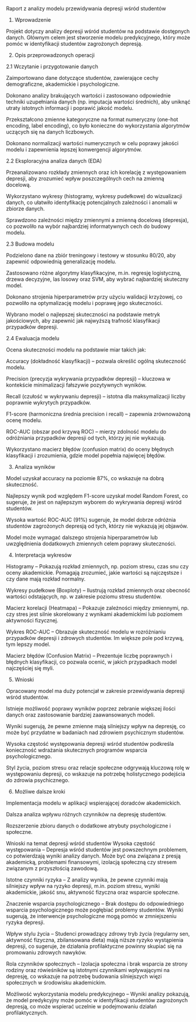 Raport z analizy modelu przewidywania depresji wśród studentów

1. Wprowadzenie

Projekt dotyczy analizy depresji wśród studentów na podstawie dostępnych danych. Głównym celem jest stworzenie modelu predykcyjnego, który może pomóc w identyfikacji studentów zagrożonych depresją.

2. Opis przeprowadzonych operacji

2.1 Wczytanie i przygotowanie danych

Zaimportowano dane dotyczące studentów, zawierające cechy demograficzne, akademickie i psychologiczne.

Dokonano analizy brakujących wartości i zastosowano odpowiednie techniki uzupełniania danych (np. imputacja wartości średnich), aby uniknąć utraty istotnych informacji i poprawić jakość modelu.

Przekształcono zmienne kategoryczne na format numeryczny (one-hot encoding, label encoding), co było konieczne do wykorzystania algorytmów uczących się na danych liczbowych.

Dokonano normalizacji wartości numerycznych w celu poprawy jakości modelu i zapewnienia lepszej konwergencji algorytmów.

2.2 Eksploracyjna analiza danych (EDA)

Przeanalizowano rozkłady zmiennych oraz ich korelację z występowaniem depresji, aby zrozumieć wpływ poszczególnych cech na zmienną docelową.

Wykorzystano wykresy (histogramy, wykresy pudełkowe) do wizualizacji danych, co ułatwiło identyfikację potencjalnych zależności i anomalii w zbiorze danych.

Sprawdzono zależności między zmiennymi a zmienną docelową (depresja), co pozwoliło na wybór najbardziej informatywnych cech do budowy modelu.

2.3 Budowa modelu

Podzielono dane na zbiór treningowy i testowy w stosunku 80/20, aby zapewnić odpowiednią generalizację modelu.

Zastosowano różne algorytmy klasyfikacyjne, m.in. regresję logistyczną, drzewa decyzyjne, las losowy oraz SVM, aby wybrać najbardziej skuteczny model.

Dokonano strojenia hiperparametrów przy użyciu walidacji krzyżowej, co pozwoliło na optymalizację modelu i poprawę jego skuteczności.

Wybrano model o najlepszej skuteczności na podstawie metryk jakościowych, aby zapewnić jak najwyższą trafność klasyfikacji przypadków depresji.

2.4 Ewaluacja modelu

Ocena skuteczności modelu na podstawie miar takich jak:

Accuracy (dokładność klasyfikacji) – pozwala określić ogólną skuteczność modelu.

Precision (precyzja wykrywania przypadków depresji) – kluczowa w kontekście minimalizacji fałszywie pozytywnych wyników.

Recall (czułość w wykrywaniu depresji) – istotna dla maksymalizacji liczby poprawnie wykrytych przypadków.

F1-score (harmoniczna średnia precision i recall) – zapewnia zrównoważoną ocenę modelu.

ROC-AUC (obszar pod krzywą ROC) – mierzy zdolność modelu do odróżniania przypadków depresji od tych, którzy jej nie wykazują.

Wykorzystano macierz błędów (confusion matrix) do oceny błędnych klasyfikacji i zrozumienia, gdzie model popełnia najwięcej błędów.

3. Analiza wyników

Model uzyskał accuracy na poziomie 87%, co wskazuje na dobrą skuteczność.

Najlepszy wynik pod względem F1-score uzyskał model Random Forest, co sugeruje, że jest on najlepszym wyborem do wykrywania depresji wśród studentów.

Wysoka wartość ROC-AUC (91%) sugeruje, że model dobrze odróżnia studentów zagrożonych depresją od tych, którzy nie wykazują jej objawów.

Model może wymagać dalszego strojenia hiperparametrów lub uwzględnienia dodatkowych zmiennych celem poprawy skuteczności.

4. Interpretacja wykresów

Histogramy – Pokazują rozkład zmiennych, np. poziom stresu, czas snu czy oceny akademickie. Pomagają zrozumieć, jakie wartości są najczęstsze i czy dane mają rozkład normalny.

Wykresy pudełkowe (Boxploty) – Ilustrują rozkład zmiennych oraz obecność wartości odstających, np. w zakresie poziomu stresu studentów.

Macierz korelacji (Heatmapa) – Pokazuje zależności między zmiennymi, np. czy stres jest silnie skorelowany z wynikami akademickimi lub poziomem aktywności fizycznej.

Wykres ROC-AUC – Obrazuje skuteczność modelu w rozróżnianiu przypadków depresji i zdrowych studentów. Im większe pole pod krzywą, tym lepszy model.

Macierz błędów (Confusion Matrix) – Prezentuje liczbę poprawnych i błędnych klasyfikacji, co pozwala ocenić, w jakich przypadkach model najczęściej się myli.

5. Wnioski

Opracowany model ma duży potencjał w zakresie przewidywania depresji wśród studentów.

Istnieje możliwość poprawy wyników poprzez zebranie większej ilości danych oraz zastosowanie bardziej zaawansowanych modeli.

Wyniki sugerują, że pewne zmienne mają silniejszy wpływ na depresję, co może być przydatne w badaniach nad zdrowiem psychicznym studentów.

Wysoka częstość występowania depresji wśród studentów podkreśla konieczność wdrażania skutecznych programów wsparcia psychologicznego.

Styl życia, poziom stresu oraz relacje społeczne odgrywają kluczową rolę w występowaniu depresji, co wskazuje na potrzebę holistycznego podejścia do zdrowia psychicznego.

6. Możliwe dalsze kroki

Implementacja modelu w aplikacji wspierającej doradców akademickich.

Dalsza analiza wpływu różnych czynników na depresję studentów.

Rozszerzenie zbioru danych o dodatkowe atrybuty psychologiczne i społeczne.





Wnioski na temat depresji wśród studentów
Wysoka częstość występowania – Depresja wśród studentów jest powszechnym problemem, co potwierdzają wyniki analizy danych. Może być ona związana z presją akademicką, problemami finansowymi, izolacją społeczną czy stresem związanym z przyszłością zawodową.

Istotne czynniki ryzyka – Z analizy wynika, że pewne czynniki mają silniejszy wpływ na ryzyko depresji, m.in. poziom stresu, wyniki akademickie, jakość snu, aktywność fizyczna oraz wsparcie społeczne.

Znaczenie wsparcia psychologicznego – Brak dostępu do odpowiedniego wsparcia psychologicznego może pogłębiać problemy studentów. Wyniki sugerują, że interwencje psychologiczne mogą pomóc w zmniejszeniu ryzyka depresji.

Wpływ stylu życia – Studenci prowadzący zdrowy tryb życia (regularny sen, aktywność fizyczna, zbilansowana dieta) mają niższe ryzyko wystąpienia depresji, co sugeruje, że działania profilaktyczne powinny skupiać się na promowaniu zdrowych nawyków.

Rola czynników społecznych – Izolacja społeczna i brak wsparcia ze strony rodziny oraz rówieśników są istotnymi czynnikami wpływającymi na depresję, co wskazuje na potrzebę budowania silniejszych więzi społecznych w środowisku akademickim.

Możliwość wykorzystania modelu predykcyjnego – Wyniki analizy pokazują, że model predykcyjny może pomóc w identyfikacji studentów zagrożonych depresją, co może wspierać uczelnie w podejmowaniu działań profilaktycznych.
